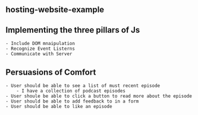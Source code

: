 ## hosting-website-example

## Implementing the three pillars of Js
    - Include DOM mnaipulation
    - Recognize Event Listerns 
    - Communicate with Server

## Persuasions of Comfort
    - User should be able to see a list of must recent episode
        - I have a collection of podcast episodes
    - User shoule be able to click a button to read more about the episode
    - User should be able to add feedback to in a form 
    - User should be able to like an episode


